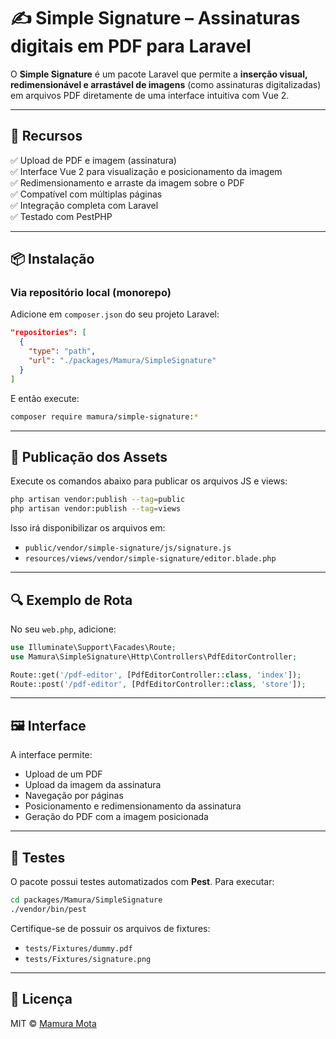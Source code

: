 # ✍️ Simple Signature – Assinaturas digitais em PDF para Laravel

O **Simple Signature** é um pacote Laravel que permite a **inserção visual, redimensionável e arrastável de imagens** (como assinaturas digitalizadas) em arquivos PDF diretamente de uma interface intuitiva com Vue 2.

---

## 🚀 Recursos

✅ Upload de PDF e imagem (assinatura)  
✅ Interface Vue 2 para visualização e posicionamento da imagem  
✅ Redimensionamento e arraste da imagem sobre o PDF  
✅ Compatível com múltiplas páginas  
✅ Integração completa com Laravel  
✅ Testado com PestPHP

---

## 📦 Instalação

### Via repositório local (monorepo)

Adicione em `composer.json` do seu projeto Laravel:

```json
"repositories": [
  {
    "type": "path",
    "url": "./packages/Mamura/SimpleSignature"
  }
]
```

E então execute:

```bash
composer require mamura/simple-signature:*
```

---

## 🔧 Publicação dos Assets

Execute os comandos abaixo para publicar os arquivos JS e views:

```bash
php artisan vendor:publish --tag=public
php artisan vendor:publish --tag=views
```

Isso irá disponibilizar os arquivos em:

- `public/vendor/simple-signature/js/signature.js`
- `resources/views/vendor/simple-signature/editor.blade.php`

---

## 🔍 Exemplo de Rota

No seu `web.php`, adicione:

```php
use Illuminate\Support\Facades\Route;
use Mamura\SimpleSignature\Http\Controllers\PdfEditorController;

Route::get('/pdf-editor', [PdfEditorController::class, 'index']);
Route::post('/pdf-editor', [PdfEditorController::class, 'store']);
```

---

## 🖼️ Interface

A interface permite:

- Upload de um PDF
- Upload da imagem da assinatura
- Navegação por páginas
- Posicionamento e redimensionamento da assinatura
- Geração do PDF com a imagem posicionada

---

## 🧪 Testes

O pacote possui testes automatizados com **Pest**. Para executar:

```bash
cd packages/Mamura/SimpleSignature
./vendor/bin/pest
```

Certifique-se de possuir os arquivos de fixtures:

- `tests/Fixtures/dummy.pdf`
- `tests/Fixtures/signature.png`

---

## 📝 Licença

MIT © [Mamura Mota](https://github.com/mamura)
